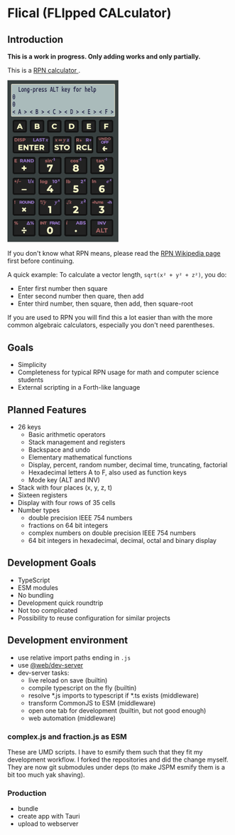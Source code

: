 # Flical (FLIpped CALculator)

## Introduction

**This is a work in progress. Only adding works and only partially.**

This is a [RPN calculator
](https://en.wikipedia.org/wiki/Reverse_Polish_notation).

<img alt=Screenshot src=flical.png width=250>

If you don't know what RPN means, please read the [RPN Wikipedia
page](https://en.wikipedia.org/wiki/Reverse_Polish_notation) first
before continuing. 

A quick example: To calculate a vector length, `sqrt(x² + y² + z²)`,
you do:

- Enter first number then square
- Enter second number then quare, then add
- Enter third number, then square, then add, then square-root

If you are used to RPN you will find this a lot easier than with the more
common algebraic calculators, especially you don't need parentheses.

## Goals

- Simplicity
- Completeness for typical RPN usage for math and computer science students
- External scripting in a Forth-like language

## Planned Features

- 26 keys
  - Basic arithmetic operators
  - Stack management and registers
  - Backspace and undo
  - Elementary mathematical functions
  - Display, percent, random number, decimal time, truncating, factorial
  - Hexadecimal letters A to F, also used as function keys
  - Mode key (ALT and INV)
- Stack with four places (x, y, z, t)
- Sixteen registers
- Display with four rows of 35 cells
- Number types
  - double precision IEEE 754 numbers
  - fractions on 64 bit integers
  - complex numbers on double precision IEEE 754 numbers
  - 64 bit integers in hexadecimal, decimal, octal and binary display

## Development Goals

- TypeScript
- ESM modules
- No bundling
- Development quick roundtrip
- Not too complicated
- Possibility to reuse configuration for similar projects

## Development environment

- use relative import paths ending in `.js`
- use [@web/dev-server](
  https://modern-web.dev/guides/dev-server/typescript-and-jsx/#tsc)
- dev-server tasks:
  - live reload on save (builtin)
  - compile typescript on the fly (builtin)
  - resolve *.js imports to typescript if *.ts exists (middleware)
  - transform CommonJS to ESM (middleware)
  - open one tab for development (builtin, but not good enough)
  - web automation (middleware)

### complex.js and fraction.js as ESM

These are UMD scripts. I have to esmify them such that they fit my development 
workflow. I forked the repositories and did the change myself. They are now
git submodules under deps (to make JSPM esmify them is a bit too much yak
shaving).

### Production

- bundle
- create app with Tauri
- upload to webserver

